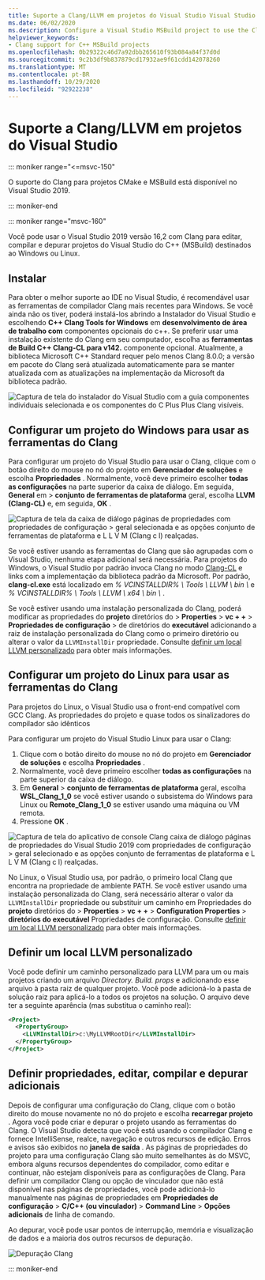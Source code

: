 ```yaml
---
title: Suporte a Clang/LLVM em projetos do Visual Studio Visual Studio
ms.date: 06/02/2020
ms.description: Configure a Visual Studio MSBuild project to use the Clang/LLVM toolchain.
helpviewer_keywords:
- Clang support for C++ MSBuild projects
ms.openlocfilehash: 0b29322c46d7a92dbb265610f93b084a84f37d0d
ms.sourcegitcommit: 9c2b3df9b837879cd17932ae9f61cdd142078260
ms.translationtype: MT
ms.contentlocale: pt-BR
ms.lasthandoff: 10/29/2020
ms.locfileid: "92922238"
---
```

# <a name="clangllvm-support-in-visual-studio-projects"></a>Suporte a Clang/LLVM em projetos do Visual Studio

::: moniker range="<=msvc-150"

O suporte do Clang para projetos CMake e MSBuild está disponível no Visual Studio 2019.

::: moniker-end

::: moniker range="msvc-160"

Você pode usar o Visual Studio 2019 versão 16,2 com Clang para editar, compilar e depurar projetos do Visual Studio do C++ (MSBuild) destinados ao Windows ou Linux.

## <a name="install"></a>Instalar

Para obter o melhor suporte ao IDE no Visual Studio, é recomendável usar as ferramentas de compilador Clang mais recentes para Windows. Se você ainda não os tiver, poderá instalá-los abrindo a Instalador do Visual Studio e escolhendo **C++ Clang Tools for Windows** em **desenvolvimento de área de trabalho com** componentes opcionais do c++. Se preferir usar uma instalação existente do Clang em seu computador, escolha as **ferramentas de Build C++ Clang-CL para v142.** componente opcional. Atualmente, a biblioteca Microsoft C++ Standard requer pelo menos Clang 8.0.0; a versão em pacote do Clang será atualizada automaticamente para se manter atualizada com as atualizações na implementação da Microsoft da biblioteca padrão.

![Captura de tela do instalador do Visual Studio com a guia componentes individuais selecionada e os componentes do C Plus Plus Clang visíveis.](media/clang-install-vs2019.png)

## <a name="configure-a-windows-project-to-use-clang-tools"></a>Configurar um projeto do Windows para usar as ferramentas do Clang

Para configurar um projeto do Visual Studio para usar o Clang, clique com o botão direito do mouse no nó do projeto em **Gerenciador de soluções** e escolha **Propriedades** . Normalmente, você deve primeiro escolher **todas as configurações** na parte superior da caixa de diálogo. Em seguida, **General** em  >  **conjunto de ferramentas de plataforma** geral, escolha **LLVM (Clang-CL)** e, em seguida, **OK** .

![Captura de tela da caixa de diálogo páginas de propriedades com propriedades de configuração > geral selecionada e as opções conjunto de ferramentas de plataforma e L L V M (Clang c l) realçadas.](media/clang-msbuild-prop-page.png)

Se você estiver usando as ferramentas do Clang que são agrupadas com o Visual Studio, nenhuma etapa adicional será necessária. Para projetos do Windows, o Visual Studio por padrão invoca Clang no modo [Clang-CL](https://llvm.org/devmtg/2014-04/PDFs/Talks/clang-cl.pdf) e links com a implementação da biblioteca padrão da Microsoft. Por padrão, **clang-cl.exe** está localizado em *% VCINSTALLDIR% \\ Tools \\ LLVM \\ bin \\* e *% VCINSTALLDIR% \\ Tools \\ LLVM \\ x64 \\ bin \\* .

Se você estiver usando uma instalação personalizada do Clang, poderá modificar as propriedades do **projeto** diretórios do  >  **Properties**  >  **vc + +**  >  **Propriedades de configuração**  >  de diretórios do **executável** adicionando a raiz de instalação personalizada do Clang como o primeiro diretório ou alterar o valor da `LLVMInstallDir` propriedade. Consulte [definir um local LLVM personalizado](#custom_llvm_location) para obter mais informações.

## <a name="configure-a-linux-project-to-use-clang-tools"></a>Configurar um projeto do Linux para usar as ferramentas do Clang

Para projetos do Linux, o Visual Studio usa o front-end compatível com GCC Clang. As propriedades do projeto e quase todos os sinalizadores do compilador são idênticos

Para configurar um projeto do Visual Studio Linux para usar o Clang:

1. Clique com o botão direito do mouse no nó do projeto em **Gerenciador de soluções** e escolha **Propriedades** .
1. Normalmente, você deve primeiro escolher **todas as configurações** na parte superior da caixa de diálogo.
1. Em **General** > **conjunto de ferramentas de plataforma** geral, escolha **WSL_Clang_1_0** se você estiver usando o subsistema do Windows para Linux ou **Remote_Clang_1_0** se estiver usando uma máquina ou VM remota.
1. Pressione **OK** .

![Captura de tela do aplicativo de console Clang caixa de diálogo páginas de propriedades do Visual Studio 2019 com propriedades de configuração > geral selecionado e as opções conjunto de ferramentas de plataforma e L L V M (Clang c l) realçadas.](media/clang-msbuild-prop-page.png)

No Linux, o Visual Studio usa, por padrão, o primeiro local Clang que encontra na propriedade de ambiente PATH. Se você estiver usando uma instalação personalizada do Clang, será necessário alterar o valor da `LLVMInstallDir` propriedade ou substituir um caminho em Propriedades do **projeto** diretórios do  >  **Properties**  >  **vc + +**  >  **Configuration Properties**  >  **diretórios do executável** Propriedades de configuração. Consulte [definir um local LLVM personalizado](#custom_llvm_location) para obter mais informações.

## <a name="set-a-custom-llvm-location"></a><a name="custom_llvm_location"></a> Definir um local LLVM personalizado

Você pode definir um caminho personalizado para LLVM para um ou mais projetos criando um arquivo *Directory. Build. props* e adicionando esse arquivo à pasta raiz de qualquer projeto. Você pode adicioná-lo à pasta de solução raiz para aplicá-lo a todos os projetos na solução. O arquivo deve ter a seguinte aparência (mas substitua o caminho real):

```xml
<Project>
  <PropertyGroup>
    <LLVMInstallDir>c:\MyLLVMRootDir</LLVMInstallDir>
  </PropertyGroup>
</Project>
```

## <a name="set-additional-properties-edit-build-and-debug"></a>Definir propriedades, editar, compilar e depurar adicionais

Depois de configurar uma configuração do Clang, clique com o botão direito do mouse novamente no nó do projeto e escolha **recarregar projeto** . Agora você pode criar e depurar o projeto usando as ferramentas do Clang. O Visual Studio detecta que você está usando o compilador Clang e fornece IntelliSense, realce, navegação e outros recursos de edição. Erros e avisos são exibidos no **janela de saída** . As páginas de propriedades do projeto para uma configuração Clang são muito semelhantes às do MSVC, embora alguns recursos dependentes do compilador, como editar e continuar, não estejam disponíveis para as configurações de Clang. Para definir um compilador Clang ou opção de vinculador que não está disponível nas páginas de propriedades, você pode adicioná-lo manualmente nas páginas de propriedades em **Propriedades de configuração**  >  **C/C++ (ou vinculador)**  >  **Command Line**  >  **Opções adicionais** de linha de comando.

Ao depurar, você pode usar pontos de interrupção, memória e visualização de dados e a maioria dos outros recursos de depuração.  

![Depuração Clang](media/clang-debug-msbuild.png)

::: moniker-end
